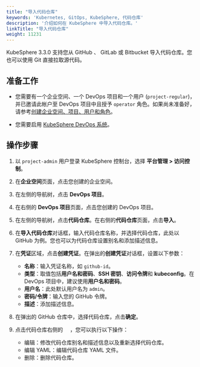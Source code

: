 ```yaml
---
title: "导入代码仓库"
keywords: 'Kubernetes, GitOps, KubeSphere, 代码仓库'
description: '介绍如何在 KubeSphere 中导入代码仓库。'
linkTitle: "导入代码仓库"
weight: 11231
---
```


KubeSphere 3.3.0 支持您从 GitHub 、 GitLab 或 Bitbucket 导入代码仓库。您也可以使用 Git 直接拉取源代码。

## 准备工作

- 您需要有一个企业空间、一个 DevOps 项目和一个用户 (`project-regular`)，并已邀请此帐户至 DevOps 项目中且授予 `operator` 角色。如果尚未准备好，请参考[创建企业空间、项目、用户和角色](../../../../quick-start/create-workspace-and-project/)。

- 您需要启用 [KubeSphere DevOps 系统](../../../../devops-user-guide/devops-overview/devops-project-management/)。


## 操作步骤
1. 以 `project-admin` 用户登录 KubeSphere 控制台，选择 **平台管理 > 访问控制**。

2. 在**企业空间**页面，点击您创建的企业空间。

3. 在左侧的导航树，点击 **DevOps 项目**。

4. 在右侧的 **DevOps 项目**页面，点击您创建的 DevOps 项目。

5. 在左侧的导航树，点击**代码仓库**。在右侧的**代码仓库**页面，点击**导入**。

6. 在**导入代码仓库**对话框，输入代码仓库名称，并选择代码仓库，此处以 GitHub 为例。您也可以为代码仓库设置别名和添加描述信息。

7. 在**凭证**区域，点击**创建凭证**。在弹出的**创建凭证**对话框，设置以下参数：
   - **名称**：输入凭证名称，如 `github-id`。
   - **类型**：取值包括**用户名和密码**、**SSH 密钥**、**访问令牌**和 **kubeconfig**。在 DevOps 项目中，建议使用**用户名和密码**。
   - **用户名**：此处默认用户名为 `admin`。
   - **密码/令牌**：输入您的 GitHub 令牌。
   - **描述**：添加描述信息。

8. 在弹出的 GitHub 仓库中，选择代码仓库，点击**确定**。

9. 点击代码仓库右侧的 <img src="/images/docs/common-icons/three-dots.png" width="15" />，您可以执行以下操作：

   - 编辑：修改代码仓库别名和描述信息以及重新选择代码仓库。
   - 编辑 YAML：编辑代码仓库 YAML 文件。
   - 删除：删除代码仓库。


